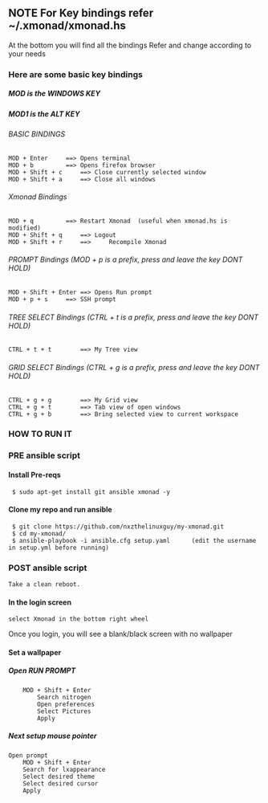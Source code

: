 ## NOTE For Key bindings refer ~/.xmonad/xmonad.hs 
At the bottom you will find all the bindings
Refer and change according to your needs

### Here are some basic key bindings
#####	MOD is the WINDOWS KEY
#####	MOD1 is the ALT KEY
###### BASIC BINDINGS
	MOD + Enter		==>	Opens terminal
	MOD + b			==>	Opens firefox browser
	MOD + Shift + c		==>	Close currently selected window
	MOD + Shift + a		==>	Close all windows
###### Xmonad Bindings
	MOD + q			==>	Restart Xmonad  (useful when xmonad.hs is modified)
	MOD + Shift + q		==>	Logout
	MOD + Shift + r		==> 	Recompile Xmonad
###### PROMPT Bindings (MOD + p is a prefix, press and leave the key DONT HOLD)
	MOD + Shift + Enter	==>	Opens Run prompt
	MOD + p + s		==>	SSH prompt 
###### TREE SELECT Bindings (CTRL + t is a prefix, press and leave the key DONT HOLD)
	CTRL + t + t		==>	My Tree view
###### GRID SELECT Bindings (CTRL + g is a prefix, press and leave the key DONT HOLD)	
	CTRL + g + g		==>	My Grid view
	CTRL + g + t		==>	Tab view of open windows
	CTRL + g + b		==>	Bring selected view to current workspace

### HOW TO RUN IT
### PRE ansible script

#### Install Pre-reqs
	 $ sudo apt-get install git ansible xmonad -y

#### Clone my repo and run ansible
	 $ git clone https://github.com/nxzthelinuxguy/my-xmonad.git
	 $ cd my-xmonad/
	 $ ansible-playbook -i ansible.cfg setup.yaml      (edit the username in setup.yml before running)

### POST ansible script
	Take a clean reboot.

#### In the login screen 
	select Xmonad in the bottom right wheel  
Once you login, you will see a blank/black screen with no wallpaper

#### Set a wallpaper

##### Open RUN PROMPT
		MOD + Shift + Enter
			Search nitrogen 
			Open preferences
			Select Pictures 
			Apply

##### Next setup mouse pointer
	Open prompt
		MOD + Shift + Enter
		Search for lxappearance
		Select desired theme
		Select desired cursor
		Apply
